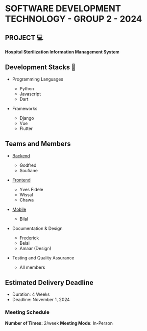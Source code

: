 # SOFTWARE DEVELOPMENT TECHNOLOGY - GROUP 2 - 2024

## PROJECT 💻
**Hospital Sterilization Information Management System**

## Development Stacks 🧰
- Programming Languages
  - Python
  - Javascript
  - Dart


- Frameworks
  - Django
  - Vue
  - Flutter
 

## Teams and Members
- [Backend](https://github.com/sdt-grp-two-uestc/backend)
  - Godfred
  - Soufiane

 
- [Frontend](https://github.com/sdt-grp-two-uestc/frontend)
  - Yves Fidele
  - Wissal
  - Chawa


- [Mobile](https://github.com/sdt-grp-two-uestc/mobile)
  - Bilal
 

- Documentation & Design
  - Frederick
  - Belal
  - Amaar (Design)

- Testing and Quality Assurance
  - All members
    


## Estimated Delivery Deadline
- Duration: 4 Weeks
- Deadline: November 1, 2024

### Meeting Schedule
**Number of Times:** 2/week
**Meeting Mode:** In-Person

